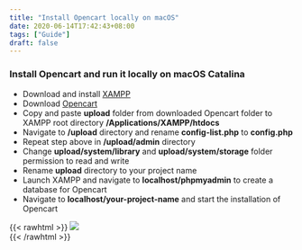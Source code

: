 ```yaml
---
title: "Install Opencart locally on macOS"
date: 2020-06-14T17:42:43+08:00
tags: ["Guide"]
draft: false
---
```


### Install Opencart and run it locally on macOS Catalina

- Download and install [XAMPP](https://www.apachefriends.org/download.html)
- Download [Opencart](https://www.opencart.com/index.php?route=cms/download)
- Copy and paste **upload** folder from downloaded Opencart folder to XAMPP root directory **/Applications/XAMPP/htdocs**
- Navigate to **/upload** directory and rename **config-list.php** to **config.php**
- Repeat step above in **/upload/admin** directory
- Change **upload/system/library** and **upload/system/storage** folder permission to read and write
- Rename **upload** directory to your project name
- Launch XAMPP and navigate to **localhost/phpmyadmin** to create a database for Opencart
- Navigate to **localhost/your-project-name** and start the installation of Opencart



{{< rawhtml >}}
  <img class="ui fluid image" src="/img/opencart.png">  
{{< /rawhtml >}}